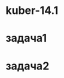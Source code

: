 # kuber-14.1

# задача1
<!-- установлен миникуб выполены команды из задания

root@ubuntu2004:/home/user# kubectl get secrets
NAME                  TYPE                                  DATA   AGE
default-token-9r5k8   kubernetes.io/service-account-token   3      5h56m
domain-cert           kubernetes.io/tls                     2      5h20m


root@ubuntu2004:/home/user# kubectl get secret domain-cert
NAME          TYPE                DATA   AGE
domain-cert   kubernetes.io/tls   2      5h21m


root@ubuntu2004:~# ls
certs  domain-cert.yml  secrets.json  snap

root@ubuntu2004:~# ls certs/
cert.crt  cert.key
 -->
# задача2

<!-- Был создан деплоймент с примонтированым секретом файл 14122.yml

Был создан секрет из файла 14124.yml и под с этим секретом заданый через перемнные окружения файл 14123.yml

В файле 14125.jpg скрины вополнения команд -->
